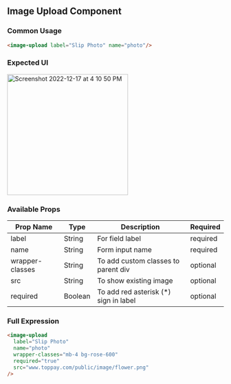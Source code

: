 ## Image Upload Component

### Common Usage
```html
<image-upload label="Slip Photo" name="photo"/>
```

### Expected UI
<img width="281" alt="Screenshot 2022-12-17 at 4 10 50 PM" src="https://user-images.githubusercontent.com/35889976/208235824-167e677c-2d81-4aa4-9f19-65a5778347f1.png">

### Available Props

| Prop Name       | Type    | Description                           | Required |
|-----------------|---------|---------------------------------------|----------|
| label           | String  | For field label                       | required |
| name            | String  | Form input name                       | required |
| wrapper-classes | String  | To add custom classes to parent div   | optional |
| src             | String  | To show existing image                | optional |
| required        | Boolean | To add red asterisk (*) sign in label | optional |

### Full Expression

```html
<image-upload 
  label="Slip Photo" 
  name="photo"
  wrapper-classes="mb-4 bg-rose-600"
  required="true"
  src="www.toppay.com/public/image/flower.png"
/>
```
